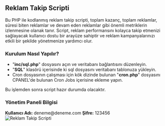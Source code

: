 <h2>Reklam Takip Scripti</h2>
<p>Bu PHP ile kodlanmış reklam takip scripti, toplam kazanç, toplam reklamlar, süresi biten reklamlar ve devam eden reklamlar gibi önemli metriklerin izlenmesine olanak tanır. Script, reklam performansını kolayca takip etmenizi sağlayacak kullanıcı dostu bir arayüze sahiptir ve reklam kampanyalarınızı etkili bir şekilde yönetmenize yardımcı olur.</p>

<h3>Kurulum Nasıl Yapılır?</h3>
<ul>
  <li>"<b>inc/sql.php</b>" dosyasını açın ve veritabanı bağlantısını düzenleyin.</li>
  <li>"<b>SQL</b>" klasörü içerisinde ki sql dosyasını veritabanı tablonuza yükleyin.</li>
  <li>Cron dosyasının çalışması için kök dizinde bulunan "<b>cron.php</b>" dosyasını CPANEL'de bulunan Cron Jobs içerisine ekleme yapın.</li>
</ul>
<p>Bu işlemden sonra script hazır durumda olacaktır.</p>

<h3>Yönetim Paneli Bilgisi</h3>
<strong>Kullanıcı Adı:</strong> deneme@deneme.com
<strong>Şifre:</strong> 123456
<br>
<img src="https://cdn.r10.net/editor/115118/551263838.jpeg" alt="Reklam Takip Scripti">
